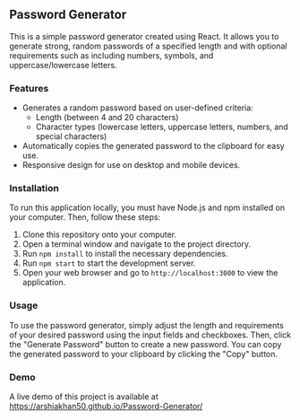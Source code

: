 ## Password Generator
This is a simple password generator created using React. It allows you to generate strong, random passwords of a specified length and with optional requirements such as including numbers, symbols, and uppercase/lowercase letters.

### Features
* Generates a random password based on user-defined criteria:
  * Length (between 4 and 20 characters)
  * Character types (lowercase letters, uppercase letters, numbers, and special characters)
* Automatically copies the generated password to the clipboard for easy use.
* Responsive design for use on desktop and mobile devices.

### Installation
To run this application locally, you must have Node.js and npm installed on your computer. Then, follow these steps:

1. Clone this repository onto your computer.
2. Open a terminal window and navigate to the project directory.
3. Run `npm install` to install the necessary dependencies.
4. Run `npm start` to start the development server.
5. Open your web browser and go to `http://localhost:3000` to view the application.

### Usage
To use the password generator, simply adjust the length and requirements of your desired password using the input fields and checkboxes. Then, click the "Generate Password" button to create a new password. You can copy the generated password to your clipboard by clicking the "Copy" button.



### Demo
A live demo of this project is available at https://arshiakhan50.github.io/Password-Generator/
